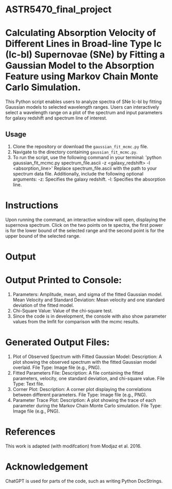 # ASTR5470_final_project
# Calculating Absorption Velocity of Different Lines in Broad-line Type Ic (Ic-bl) Supernovae (SNe) by Fitting a Gaussian Model to the Absorption Feature using Markov Chain Monte Carlo Simulation. 
This Python script enables users to analyze spectra of SNe Ic-bl by fitting Gaussian models to selected wavelength ranges. Users can interactively select a wavelength range on a plot of the spectrum and input parameters for galaxy redshift and spectrum line of interest.
## Usage
1. Clone the repository or download the `gaussian_fit_mcmc.py` file.
2. Navigate to the directory containing `gaussian_fit_mcmc.py`.
3. To run the script, use the following command in your terminal:
'python gaussian_fit_mcmc.py spectrum_file.ascii -z <galaxy_redshift> -l <absorption_line>'
Replace spectrum_file.ascii with the path to your spectrum data file. Additionally, include the following optional arguments:
-z: Specifies the galaxy redshift.
-l: Specifies the absorption line.
# Instructions
Upon running the command, an interactive window will open, displaying the supernova spectrum.
Click on the two points on te spectra, the first power is for the lower bound of the selected range and the second point is for the upper bound of the selected range. 
# Output
# Output Printed to Console:
1. Parameters: Amplitude, mean, and sigma of the fitted Gaussian model.
Mean Velocity and Standard Deviation: Mean velocity and one standard deviation of the fitted model.
2. Chi-Square Value: Value of the chi-square test.
3. Since the code is in development, the console with also show parameter values from the lmfit for comparison with the mcmc results. 
# Generated Output Files:
1. Plot of Observed Spectrum with Fitted Gaussian Model:
Description: A plot showing the observed spectrum with the fitted Gaussian model overlaid.
File Type: Image file (e.g., PNG).
2. Fitted Parameters File:
Description: A file containing the fitted parameters, velocity, one standard deviation, and chi-square value.
File Type: Text file.
3. Corner Plot:
Description: A corner plot displaying the correlations between different parameters.
File Type: Image file (e.g., PNG).
4. Parameter Trace Plot:
Description: A plot showing the trace of each parameter during the Markov Chain Monte Carlo simulation.
File Type: Image file (e.g., PNG).

# References
This work is adapted (with modifcation) from Modjaz et al. 2016.

# Acknowledgement
ChatGPT is used for parts of the code, such as writing Python DocStrings.
